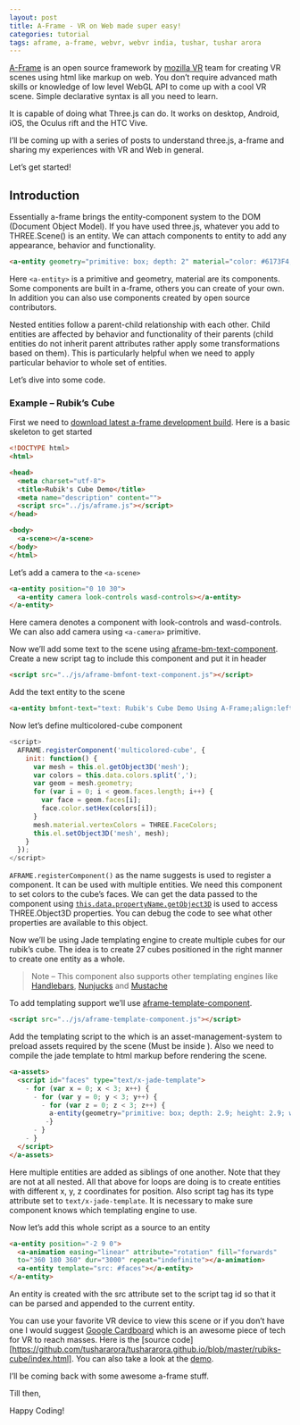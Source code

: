 ```yaml
---
layout: post
title: A-Frame - VR on Web made super easy!
categories: tutorial
tags: aframe, a-frame, webvr, webvr india, tushar, tushar arora
---
```


[A-Frame](https://aframe.io/) is an open source framework by [mozilla VR](https://mozvr.com/) team for creating VR scenes using html like markup on web. You don’t require advanced math skills or knowledge of low level WebGL API to come up with a cool VR scene. Simple declarative syntax is all you need to learn.

It is capable of doing what Three.js can do. It works on desktop, Android, iOS, the Oculus rift and the HTC Vive.

I’ll be coming up with a series of posts to understand three.js, a-frame and sharing my experiences with VR and Web in general.

Let’s get started!

## Introduction

Essentially a-frame brings the entity-component system to the DOM (Document Object Model). If you have used three.js, whatever you add to THREE.Scene() is an entity. We can attach components to entity to add any appearance, behavior and functionality.

```html
<a-entity geometry="primitive: box; depth: 2" material="color: #6173F4;opacity: 0.8"></a-entity>
```
  
Here ```<a-entity>``` is a primitive and geometry,  material are its components. Some components are built in a-frame, others you can create of your own. In addition you can also use components created by open source contributors.

Nested entities follow a parent-child relationship with each other. Child entities are affected by behavior and functionality of their parents (child entities do not inherit parent attributes rather apply some transformations based on them). This  is particularly helpful when we need to apply particular behavior to whole set of entities.

Let’s dive into some code.

### Example – Rubik’s Cube

First we need to [download latest a-frame development build](https://aframe.io/releases/0.5.0/aframe.js). Here is a basic skeleton to get started

```html
<!DOCTYPE html>
<html>

<head>
  <meta charset="utf-8">
  <title>Rubik's Cube Demo</title>
  <meta name="description" content="">
  <script src="../js/aframe.js"></script>
</head>

<body>
  <a-scene></a-scene>
</body>
</html>
```
Let’s add a camera to the ```<a-scene>```
```html
<a-entity position="0 10 30">
  <a-entity camera look-controls wasd-controls></a-entity>
</a-entity>
```
Here camera denotes a component with look-controls and wasd-controls. We can also add camera using ```<a-camera>``` primitive.

Now we’ll add some text to the scene using [aframe-bm-text-component](https://github.com/bryik/aframe-bmfont-text-component). Create a new script tag to include this component and put it in header

```html
<script src="../js/aframe-bmfont-text-component.js"></script>
```
  
Add the text entity to the scene
```html
<a-entity bmfont-text="text: Rubik's Cube Demo Using A-Frame;align:left" position="-22 27 0" scale="15 15 15"></a-entity>
```
Now let’s define multicolored-cube component
```js
<script>
  AFRAME.registerComponent('multicolored-cube', {
    init: function() {
      var mesh = this.el.getObject3D('mesh');
      var colors = this.data.colors.split(',');
      var geom = mesh.geometry;
      for (var i = 0; i < geom.faces.length; i++) {
        var face = geom.faces[i];
        face.color.setHex(colors[i]);
      }
      mesh.material.vertexColors = THREE.FaceColors;
      this.el.setObject3D('mesh', mesh);
    }
  });
</script>
```
```AFRAME.registerComponent()``` as the name suggests is used to register a component. It can be used with multiple entities. We need this component to set colors to the cube’s faces. We can get the data passed to the component using [```this.data.propertyName.getObject3D```](https://aframe.io/docs/0.2.0/core/entity.html#getobject3d-type) is used to access THREE.Object3D properties. You can debug the code to see what other properties are available to this object.

Now we’ll be using Jade templating engine to create multiple cubes for our rubik’s cube. The idea is to create 27 cubes positioned in the right manner to create one entity as a whole.

> Note – This component also supports other templating engines like [Handlebars](https://http//handlebarsjs.com/), [Nunjucks](https://mozilla.github.io/nunjucks/) and [Mustache](https://mustache.github.io/)

To add templating support we’ll use [aframe-template-component](https://github.com/ngokevin/aframe-template-component).

```html
<script src="../js/aframe-template-component.js"></script>
```
  
Add the templating script to the <a-assets> which is an asset-management-system to preload assets required by the scene (Must be inside <a-scene>). Also we need to compile the jade template to html markup before rendering the scene.

```html
<a-assets>
  <script id="faces" type="text/x-jade-template">
    - for (var x = 0; x < 3; x++) {
      - for (var y = 0; y < 3; y++) {
        - for (var z = 0; z < 3; z++) {
          a-entity(geometry="primitive: box; depth: 2.9; height: 2.9; width: 2.9", material="color: #FFFFFF", position="#{x * 3 - 3} #{y*3} #{z * 3 - 3}", multicolored-cube="colors: 0x009e60, 0x009e60, 0x0051ba, 0xffd500, 0xffd500, 0xff5800, 0xff5800, 0xC41E3A, 0xC41E3A, 0xB02020, 0xB02020")
         -}
      - }
    - }
  </script>
</a-assets>
```
Here multiple entities are added as siblings of one another. Note that they are not at all nested. All that above for loops are doing is to create entities with different x, y, z coordinates for position.  Also script tag has its type attribute set to ```text/x-jade-template```. It is necessary to make sure component knows which templating engine to use.

Now let’s add this whole script as a source to an entity

```html
<a-entity position="-2 9 0">
  <a-animation easing="linear" attribute="rotation" fill="forwards" 
  to="360 180 360" dur="3000" repeat="indefinite"></a-animation>
  <a-entity template="src: #faces"></a-entity>
</a-entity>
```
An entity is created with the src attribute set to the script tag id so that it can be parsed and appended to the current entity.

You can use your favorite VR device to view this scene or if you don’t have one I would suggest [Google Cardboard](https://vr.google.com/cardboard/) which is an awesome piece of tech for VR to reach masses. Here is the [source code][https://github.com/tushararora/tushararora.github.io/blob/master/rubiks-cube/index.html]. You can also take a look at the [demo](http://tushararora.github.io/rubiks-cube/).

I’ll be coming back with some awesome a-frame stuff.

Till then,

Happy Coding!

